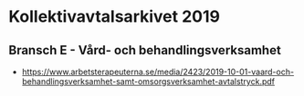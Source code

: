# Kollektivavtalsarkivet 2019

## Bransch E - Vård- och behandlingsverksamhet

- https://www.arbetsterapeuterna.se/media/2423/2019-10-01-vaard-och-behandlingsverksamhet-samt-omsorgsverksamhet-avtalstryck.pdf
